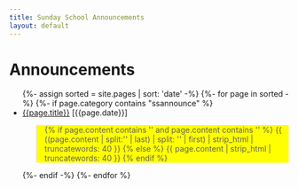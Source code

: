 ```yaml
---
title: Sunday School Announcements
layout: default
---
```



# Announcements



<ul class="category-list">
  {%- assign sorted = site.pages | sort: 'date' -%}
  {%- for page in sorted -%}
  {%- if page.category contains "ssannounce" %}
  <li><a href="/{{page.path | replace: '.html', ''}}">{{page.title}}</a> [{{page.date}}]
    <blockquote style="background-color:yellow">

{% if page.content contains '<!--excerpt.start-->' and page.content contains '<!--excerpt.end-->' %}
	{{ ((page.content | split:'<!--excerpt.start-->' | last) | split: '<!--excerpt.end-->' | first) | strip_html | truncatewords: 40 }}
{% else %}
	{{ page.content | strip_html | truncatewords: 40 }}
{% endif %}

</blockquote>

  </li>
  {%- endif -%}
  {%- endfor %}
</ul>

